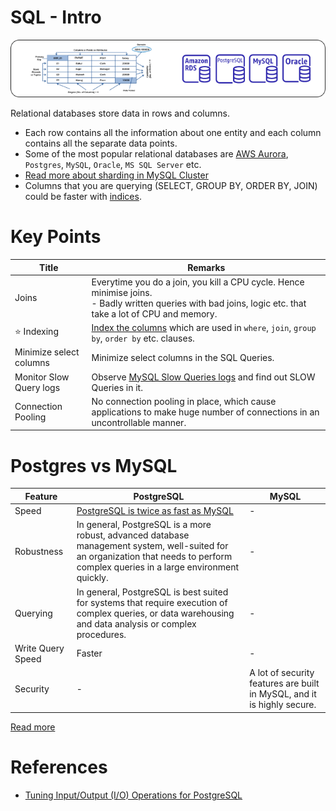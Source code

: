 # SQL - Intro

![img.png](assets/SQL-DifferentDBtypes.drawio.png)

Relational databases store data in rows and columns.
- Each row contains all the information about one entity and each column contains all the separate data points.
- Some of the most popular relational databases are [AWS Aurora](../../2_AWSComponents/6_DatabaseServices/AmazonRDS/AmazonAurora/Readme.md), `Postgres`, `MySQL`, `Oracle`, `MS SQL Server` etc.
- [Read more about sharding in MySQL Cluster](https://www.mysql.com/products/cluster/scalability.html)
- Columns that you are querying (SELECT, GROUP BY, ORDER BY, JOIN) could be faster with [indices](1_Glossaries/Indexing.md).

# Key Points

| Title                   | Remarks                                                                                                                                                        |
|-------------------------|----------------------------------------------------------------------------------------------------------------------------------------------------------------|
| Joins                   | Everytime you do a join, you kill a CPU cycle. Hence minimise joins.<br/>- Badly written queries with bad joins, logic etc. that take a lot of CPU and memory. |
| :star: Indexing         | [Index the columns](1_Glossaries/Indexing.md) which are used in `where`, `join`, `group by`, `order by` etc. clauses.                        |
| Minimize select columns | Minimize select columns in the SQL Queries.                                                                                                                    |
| Monitor Slow Query logs | Observe [MySQL Slow Queries logs](https://severalnines.com/blog/how-identify-mysql-performance-issues-slow-queries/) and find out SLOW Queries in it.          |
| Connection Pooling      | No connection pooling in place, which cause applications to make huge number of connections in an uncontrollable manner.                                       |

# Postgres vs MySQL

| Feature           | PostgreSQL                                                                                                                                                                          | MySQL                                                                   |
|-------------------|-------------------------------------------------------------------------------------------------------------------------------------------------------------------------------------|-------------------------------------------------------------------------|
| Speed             | [PostgreSQL is twice as fast as MySQL](https://itnext.io/benchmark-databases-in-docker-mysql-postgresql-sql-server-7b129368eed7)                                                    | -                                                                       |
| Robustness        | In general, PostgreSQL is a more robust, advanced database management system, well-suited for an organization that needs to perform complex queries in a large environment quickly. | -                                                                       |
| Querying          | In general, PostgreSQL is best suited for systems that require execution of complex queries, or data warehousing and data analysis or complex procedures.                           | -                                                                       |
| Write Query Speed | Faster                                                                                                                                                                              | -                                                                       |
| Security          | -                                                                                                                                                                                   | A lot of security features are built in MySQL, and it is highly secure. |

[Read more](ttps://www.ibm.com/cloud/blog/postgresql-vs-mysql-whats-the-difference)

# References
- [Tuning Input/Output (I/O) Operations for PostgreSQL](https://severalnines.com/blog/tuning-io-operations-postgresql/)

